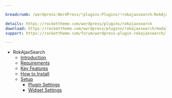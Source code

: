 ```yaml
---

breadcrumb: /wordpress:WordPress/!plugins:Plugins/!rokajaxsearch:RokAjaxSearch

details: https://rockettheme.com/wordpress/plugins/rokajaxsearch
download: https://rockettheme.com/wordpress/plugins/rokajaxsearch/modal/downloads
support: https://rockettheme.com/forum/wordpress-plugin-rokajaxsearch/

---
```


* RokAjaxSearch
    * [Introduction]()
    * [Requirements](INDEX.md#requirements)
    * [Key Features](INDEX.md#key-features)
    * [How to Install](INDEX.md#how-to-install)
    * [Setup](rokajaxsearch_use.md)
    	* [Plugin Settings](rokajaxsearch_use.md#plugin-settings)
    	* [Widget Settings](rokajaxsearch_use.md#widget-settings)